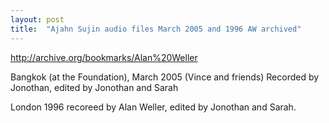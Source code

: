 ```yaml
---
layout: post
title:  "Ajahn Sujin audio files March 2005 and 1996 AW archived"
---
```

http://archive.org/bookmarks/Alan%20Weller

Bangkok (at the Foundation), March 2005 (Vince and friends)
Recorded by Jonothan, edited by Jonothan and Sarah

London 1996 recoreed by Alan Weller, edited by Jonothan and Sarah.

